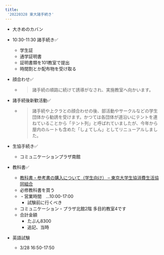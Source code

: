 ```yaml
---
title:
 '20220328 東大諸手続き'
---
```


- 大きめのカバン

- 10:30-11:30 諸手続き✅
    - 学生証
    - 通学証明書
    - 証明書類を101教室で提出
    - 時間割とか配布物を受け取る
- 顔合わせ✅
    - > 諸手続の順路に続けて誘導がなされ、実施教室へ向かいます。
- 諸手続後新歓活動✅
    - > 諸手続や上クラとの顔合わせの後、部活動やサークルなどの学生団体から勧誘を受けます。かつては各団体が道沿いにテントを連ねていることから「テント列」と呼ばれていましたが、今年から屋内のルートも含めた「しょてしん」としてリニューアルしました。
- 生協手続き✅
    - コミュニケーションプラザ南館
- 教科書✅
    - [教科書・参考書の購入について（学生向け） – 東京大学生協消費生活協同組合](https://www.utcoop.or.jp/service/books/textbook/)
    - 必修教科書を買う
    - ・営業時間　…10:00-17:00
        - 試験前に行くべき
    - コミュニケーション・プラザ北館2階 多目的教室4です
    - 合計金額
        - たぶん8300
        - 追記、当時
- 英語試験
    - 3/28 16:50-17:50

